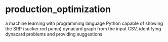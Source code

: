 # production_optimization
a machine learning with programming language Python capable of showing the SRP (sucker rod pump) dynacard graph from the input CSV, identifying dynacard problems and providing suggestions
